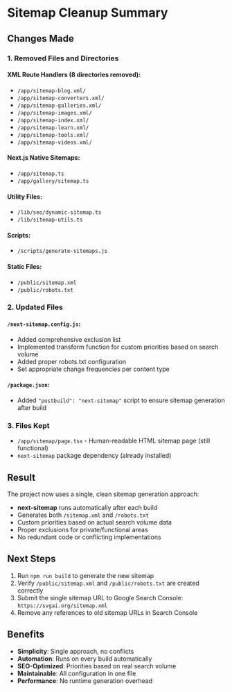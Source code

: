 # Sitemap Cleanup Summary

## Changes Made

### 1. **Removed Files and Directories**

#### XML Route Handlers (8 directories removed):
- `/app/sitemap-blog.xml/`
- `/app/sitemap-converters.xml/`
- `/app/sitemap-galleries.xml/`
- `/app/sitemap-images.xml/`
- `/app/sitemap-index.xml/`
- `/app/sitemap-learn.xml/`
- `/app/sitemap-tools.xml/`
- `/app/sitemap-videos.xml/`

#### Next.js Native Sitemaps:
- `/app/sitemap.ts`
- `/app/gallery/sitemap.ts`

#### Utility Files:
- `/lib/seo/dynamic-sitemap.ts`
- `/lib/sitemap-utils.ts`

#### Scripts:
- `/scripts/generate-sitemaps.js`

#### Static Files:
- `/public/sitemap.xml`
- `/public/robots.txt`

### 2. **Updated Files**

#### `/next-sitemap.config.js`:
- Added comprehensive exclusion list
- Implemented transform function for custom priorities based on search volume
- Added proper robots.txt configuration
- Set appropriate change frequencies per content type

#### `/package.json`:
- Added `"postbuild": "next-sitemap"` script to ensure sitemap generation after build

### 3. **Files Kept**

- `/app/sitemap/page.tsx` - Human-readable HTML sitemap page (still functional)
- `next-sitemap` package dependency (already installed)

## Result

The project now uses a single, clean sitemap generation approach:
- **next-sitemap** runs automatically after each build
- Generates both `/sitemap.xml` and `/robots.txt`
- Custom priorities based on actual search volume data
- Proper exclusions for private/functional areas
- No redundant code or conflicting implementations

## Next Steps

1. Run `npm run build` to generate the new sitemap
2. Verify `/public/sitemap.xml` and `/public/robots.txt` are created correctly
3. Submit the single sitemap URL to Google Search Console: `https://svgai.org/sitemap.xml`
4. Remove any references to old sitemap URLs in Search Console

## Benefits

- **Simplicity**: Single approach, no conflicts
- **Automation**: Runs on every build automatically
- **SEO-Optimized**: Priorities based on real search volume
- **Maintainable**: All configuration in one file
- **Performance**: No runtime generation overhead